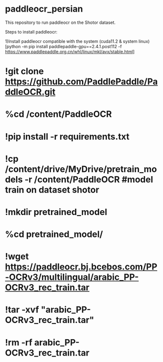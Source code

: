 # paddleocr_persian

This repository to run paddleocr on the Shotor dataset.


Steps to install paddleocr:

1)Install paddleocr compatible with the system (cuda11.2 & system linux)
[python -m pip install paddlepaddle-gpu==2.4.1.post112 -f https://www.paddlepaddle.org.cn/whl/linux/mkl/avx/stable.html]


# !git clone https://github.com/PaddlePaddle/PaddleOCR.git
# %cd /content/PaddleOCR
# !pip install -r requirements.txt
# !cp /content/drive/MyDrive/pretrain_models -r /content/PaddleOCR #model train on dataset shotor
# !mkdir pretrained_model
# %cd pretrained_model/
# !wget  https://paddleocr.bj.bcebos.com/PP-OCRv3/multilingual/arabic_PP-OCRv3_rec_train.tar
# !tar -xvf "arabic_PP-OCRv3_rec_train.tar"
# !rm -rf arabic_PP-OCRv3_rec_train.tar
